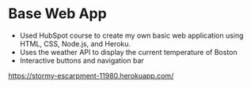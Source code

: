 # Base Web App

* Used HubSpot course to create my own basic web application using HTML, CSS, Node.js, and Heroku. 
* Uses the weather API to display the current temperature of Boston
* Interactive buttons and navigation bar

https://stormy-escarpment-11980.herokuapp.com/


